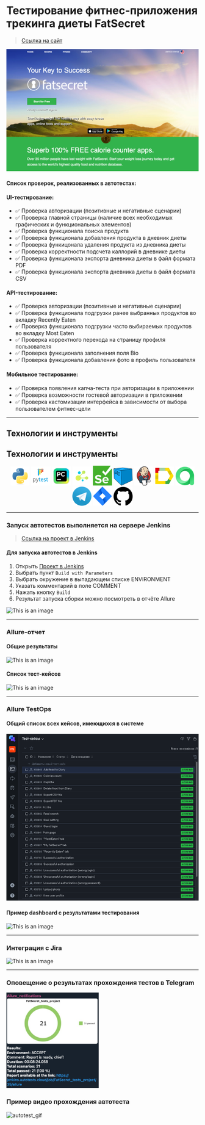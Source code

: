 <h1> Тестирование фитнес-приложения трекинга диеты FatSecret</h1>

> <a target="_blank" href="https://fatsecret.com/">Ссылка на сайт</a>

![This is an image](images/main_page.png)

#### Список проверок, реализованных в автотестах:

#### UI-тестирование:

* ✅ Проверка авторизации (позитивные и негативные сценарии)
* ✅ Проверка главной страницы (наличие всех необходимых графических и функциональных элементов)
* ✅ Проверка функционала поиска продукта
* ✅ Проверка функционала добавления продукта в дневник диеты
* ✅ Проверка функицонала удаления продукта из дневника диеты
* ✅ Проверка корректности подсчета каллорий в дневнике диеты
* ✅ Проверка функционала экспорта дневника диеты в файл формата PDF
* ✅ Проверка функционала экспорта дневника диеты в файл формата CSV

#### API-тестирование:

* ✅ Проверка авторизации (позитивные и негативные сценарии)
* ✅ Проверка функционала подгрузки ранее выбранных продуктов во вкладку Recently Eaten
* ✅ Проверка функционала подгрузки часто выбираемых продуктов во вкладку Most Eaten
* ✅ Проверка корректного перехода на страницу профиля пользователя
* ✅ Проверка функционала заполнения поля Bio
* ✅ Проверка функционала добавления фото в профиль пользователя

#### Мобильное тестирование:

* ✅ Проверка появления капча-теста при авторизации в приложении
* ✅ Проверка возможности гостевой авторизации в приложении
* ✅ Проверка кастомизации интерфейса в зависимости от выбора пользователем фитнес-цели

----

## Технологии и инструменты

## Технологии и инструменты
<p  align="center">
<img src="images/logos/python-original.svg" width="50" title="Python"> <img src="images/logos/pytest.png" width="50" title="Pytest"> <img src="images/logos/intellij_pycharm.png" width="50" title="PyCharm"> <img src="images/logos/selene.png" width="50" title="Selene"> <img src="images/logos/selenium.png" width="50" title="Selenium"> <img src="images/logos/selenoid.png" width="50" title="Selenoid"> <img src="images/logos/jenkins.png" width="50" title="Jenkins"> <img src="images/logos/allure_report.png" width="50" title="Allure Report"> <img src="images/logos/allure_testops.png" width="50" title="Allure TestOps"> <img src="images/logos/tg.png" width="50" title="Telegram"> <img src="images/logos/jira.png" width="50" title="Jira"> <img src="images/logos/github.png" width="50" title="GitHub">
</p>

----

### Запуск автотестов выполняется на сервере Jenkins

> <a target="_blank" href="FatSecret_tests_project/">Ссылка на проект в Jenkins</a>

#### Для запуска автотестов в Jenkins

1. Открыть <a target="_blank" href="https://jenkins.autotests.cloud/job/FatSecret_tests_project/">Проект в Jenkins</a>
2. Выбрать пункт `Build with Parameters`
3. Выбрать окружение в выпадающем списке ENVIRONMENT
4. Указать комментарий в поле COMMENT
7. Нажать кнопку `Build`
8. Результат запуска сборки можно посмотреть в отчёте Allure

<img alt="This is an image" src="images/Allure_fatsecret.png" width="900"/>

----

### Allure-отчет

#### Общие результаты

![This is an image](images/allure_owerview.png)

#### Список тест-кейсов

![This is an image](images/Allure_test_cases.png)

----

### Allure TestOps

#### Общий список всех кейсов, имеющихся в системе

![This is an image](images/testops_test_cases.png)

#### Пример dashboard с результатами тестирования

![This is an image](images/testops_dash.png)

----

### Интеграция с Jira

![This is an image](images/jira.png)

----

### Оповещение о результатах прохождения тестов в Telegram

<img alt="This is an image" height="250" src="images/tg_notifications.png"/>

### Пример видео прохождения автотеста

![autotest_gif](images/autotestgif.gif)
